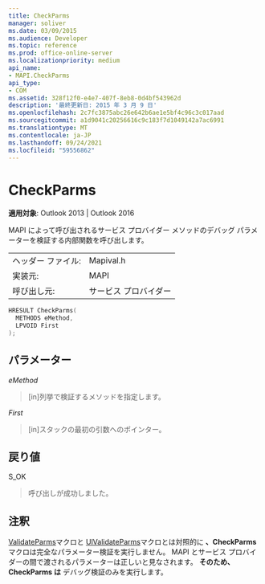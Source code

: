 ```yaml
---
title: CheckParms
manager: soliver
ms.date: 03/09/2015
ms.audience: Developer
ms.topic: reference
ms.prod: office-online-server
ms.localizationpriority: medium
api_name:
- MAPI.CheckParms
api_type:
- COM
ms.assetid: 328f12f0-e4e7-407f-8eb8-0d4bf543962d
description: '最終更新日: 2015 年 3 月 9 日'
ms.openlocfilehash: 2c7fc3875abc26e642b6ae1e5bf4c96c3c017aad
ms.sourcegitcommit: a1d9041c20256616c9c183f7d1049142a7ac6991
ms.translationtype: MT
ms.contentlocale: ja-JP
ms.lasthandoff: 09/24/2021
ms.locfileid: "59556862"
---
```

# <a name="checkparms"></a>CheckParms

  
  
**適用対象**: Outlook 2013 | Outlook 2016 
  
MAPI によって呼び出されるサービス プロバイダー メソッドのデバッグ パラメーターを検証する内部関数を呼び出します。 
  
|||
|:-----|:-----|
|ヘッダー ファイル:  <br/> |Mapival.h  <br/> |
|実装元:  <br/> |MAPI  <br/> |
|呼び出し元:  <br/> |サービス プロバイダー  <br/> |
   
```cpp
HRESULT CheckParms(
  METHODS eMethod,
  LPVOID First
);
```

## <a name="parameters"></a>パラメーター

 _eMethod_
  
> [in]列挙で検証するメソッドを指定します。 
    
 _First_
  
> [in]スタックの最初の引数へのポインター。
    
## <a name="return-value"></a>戻り値

S_OK 
  
> 呼び出しが成功しました。
    
## <a name="remarks"></a>注釈

[ValidateParms](validateparms.md)マクロと [UlValidateParms](ulvalidateparms.md)マクロとは対照的に **、CheckParms** マクロは完全なパラメーター検証を実行しません。 MAPI とサービス プロバイダーの間で渡されるパラメーターは正しいと見なされます。 **そのため、CheckParms は** デバッグ検証のみを実行します。 
  

